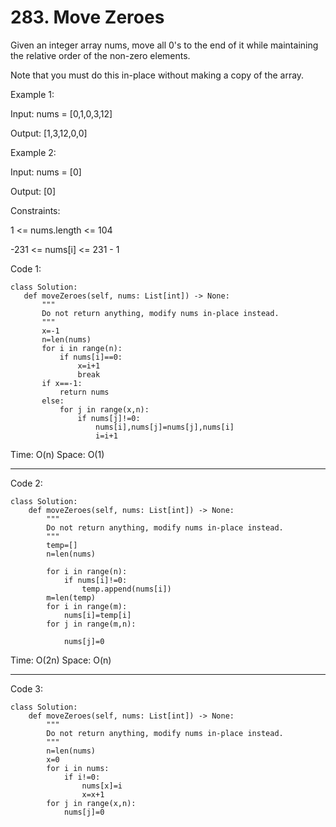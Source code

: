 # 283. Move Zeroes

Given an integer array nums, move all 0's to the end of it while maintaining the relative order of the non-zero elements.

Note that you must do this in-place without making a copy of the array.

Example 1:

Input: nums = [0,1,0,3,12]

Output: [1,3,12,0,0]

Example 2:

Input: nums = [0]

Output: [0]
 
Constraints:

1 <= nums.length <= 104

-231 <= nums[i] <= 231 - 1

 Code 1:

 ```
class Solution:
    def moveZeroes(self, nums: List[int]) -> None:
        """
        Do not return anything, modify nums in-place instead.
        """
        x=-1
        n=len(nums)
        for i in range(n):
            if nums[i]==0:
                x=i+1
                break
        if x==-1:
            return nums
        else:
            for j in range(x,n):
                if nums[j]!=0:
                    nums[i],nums[j]=nums[j],nums[i]
                    i=i+1
 ```

Time: O(n)
Space: O(1)

---
Code 2:

```
class Solution:
    def moveZeroes(self, nums: List[int]) -> None:
        """
        Do not return anything, modify nums in-place instead.
        """
        temp=[]
        n=len(nums)

        for i in range(n):
            if nums[i]!=0:
                temp.append(nums[i])
        m=len(temp)
        for i in range(m):
            nums[i]=temp[i]
        for j in range(m,n):
            
            nums[j]=0
```

Time: O(2n)
Space: O(n)

---
Code 3:

```
class Solution:
    def moveZeroes(self, nums: List[int]) -> None:
        """
        Do not return anything, modify nums in-place instead.
        """
        n=len(nums)
        x=0
        for i in nums:
            if i!=0:
                nums[x]=i
                x=x+1
        for j in range(x,n):
            nums[j]=0
```

